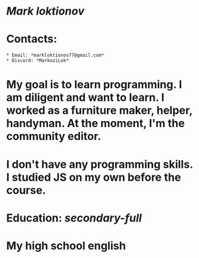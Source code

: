 # *Mark loktionov*
# Contacts:
    * Email: *markloktionov77@gmail.com*
    * Discord: *MarkoziLok*
# My goal is to learn programming. I am diligent and want to learn. I worked as a furniture maker, helper, handyman. At the moment, I'm the community editor.
# I don't have any programming skills. I studied JS on my own before the course.
# Education: *secondary-full*
# My high school english